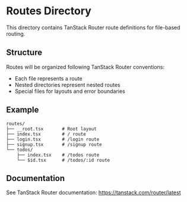 # Routes Directory

This directory contains TanStack Router route definitions for file-based routing.

## Structure

Routes will be organized following TanStack Router conventions:
- Each file represents a route
- Nested directories represent nested routes
- Special files for layouts and error boundaries

## Example

```
routes/
├── __root.tsx       # Root layout
├── index.tsx        # / route
├── login.tsx        # /login route
├── signup.tsx       # /signup route
└── todos/
    ├── index.tsx    # /todos route
    └── $id.tsx      # /todos/:id route
```

## Documentation

See TanStack Router documentation: https://tanstack.com/router/latest
